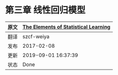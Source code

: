 # 第三章 线性回归模型

| 原文   | [The Elements of Statistical Learning](https://web.stanford.edu/~hastie/ElemStatLearn/printings/ESLII_print12.pdf) |
| ---- | ---------------------------------------- |
| 翻译   | szcf-weiya                               |
| 发布 | 2017-02-08 |
|更新| 2019-09-01 16:37:39|
|状态|Done|
